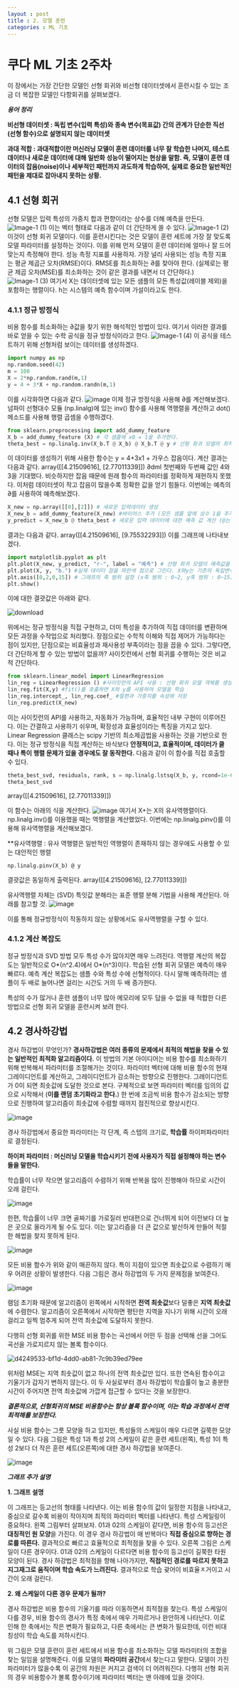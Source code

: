 ```yaml
---
layout : post
title : 2. 모델 훈련
categories : ML 기초
---
```

# 쿠다 ML 기초 2주차

이 장에서는 가장 간단한 모델인 선형 회귀와 비선형 데이터셋에서 훈련시킬 수 있는 조금 더 복잡한 모델인 다항회귀를 살펴보겠다.

***용어 정리***

**비선형 데이터셋 : 독립 변수(입력 특성)와 종속 변수(목표값) 간의 관계가 단순한 직선(선형 함수)으로 설명되지 않는 데이터셋**

**과대 적합 : 과대적합이란 머신러닝 모델이 훈련 데이터를 너무 잘 학습한 나머지, 테스트 데이터나 새로운 데이터에 대해 일반화 성능이 떨어지는 현상을 말함. 즉, 모델이 훈련 데이터의 잡음(noise)이나 세부적인 패턴까지 과도하게 학습하여, 실제로 중요한 일반적인 패턴을 제대로 잡아내지 못하는 상황.**

## 4.1 선형 회귀
선형 모델은 입력 특성의 가중치 합과 편향이라는 상수를 더해 예측을 만든다.
![Image-1 (1)](https://github.com/user-attachments/assets/545ed7b1-1c1c-4a10-9f17-a01072d207bd)
이는 벡터 형태로 다음과 같이 더 간단하게 쓸 수 있다.
![Image-1 (2)](https://github.com/user-attachments/assets/9d89c85a-a1df-4483-a13e-9c319aa92320)
이것이 선형 회귀 모델이다. 이를 훈련시킨다는 것은 모델이 훈련 세트에 가장 잘 맞도록 모델 파라미터를 설정하는 것이다. 이를 위해 먼저 모델이 훈련 데이터에 얼마나 잘 드어맞는지 측정해야 한다.
성능 측정 지표를 사용하자. 가장 널리 사용되는 성능 측정 지표는 평균 제곱근 오차(RMSE)이다. RMSE를 최소화하는 ∂를 찾아야 한다.
(실제로는 평균 제곱 오차(MSE)를 최소화하는 것이 같은 결과를 내면서 더 간단하다.)
![Image-1 (3)](https://github.com/user-attachments/assets/05193959-cdd3-42c7-afef-d851f0ec6358)
여기서 X는 데이터셋에 있는 모든 샘플의 모든 특성값(레이블 제외)을 포함하는 행렬이다. h는 시스템의 예측 함수이며 가설이라고도 한다.

### 4.1.1 정규 방정식
비용 함수를 최소화하는 ∂값을 찾기 위한 해석적인 방법이 있다. 여기서 이러한 결과를 바로 얻을 수 있는 수학 공식을 정규 방정식이라고 한다.
![Image-1 (4)](https://github.com/user-attachments/assets/bb41bc8c-7c05-49ea-be01-74509c232c25)
이 공식을 테스트하기 위해 선형처럼 보이는 데이터를 생성하겠다.

```python
import numpy as np
np.random.seed(42)
m = 100
X = 2*np.random.rand(m,1)
y = 4 + 3*X + np.random.randn(m,1)
```
이를 시각화하면 다음과 같다.
![image](https://github.com/user-attachments/assets/a2c2018c-02f1-44e0-ae67-a3c59d445690)
이제 정규 방정식을 사용해 ∂를 계산해보겠다.
넘파이 선형대수 모듈 (np.linalg)에 있는 inv() 함수를 사용해 역행렬을 계산하고 dot() 메소드를 사용해 행렬 곱셈을 수행하겠다.

```python
from sklearn.preprocessing import add_dummy_feature
X_b = add_dummy_feature (X) # 각 샘플에 x0 = 1을 추가한다.
theta_best = np.linalg.inv(X_b.T @ X_b) @ X_b.T @ y # 선형 회귀 모델의 최적 파라미터 벡터
```
이 데이터를 생성하기 위해 사용한 함수는 y = 4+3x1 + 가우스 잡음이다.
계산 결과는 다음과 같다.
array([[4.21509616],
       [2.77011339]])
∂dml 첫번째와 두번째 값인 4와 3을 기대했다. 비슷하지만 잡음 때문에 원래 함수의 파라미터를 정확하게 재현하지 못했다.
이처럼 데이터셋이 작고 잡음이 많을수록 정확한 값을 얻기 힘들다.
이번에는 예측의 ∂를 사용하여 예측해보겠다.
```python
X_new = np.array([[0],[2]]) # 새로운 입력데이터 생성
X_new_b = add_dummy_feature(X_new) #바이어스 추가 (모든 샘플 앞에 상수 1을 추가한다.)
y_predict = X_new_b @ theta_best # 새로운 입력 데이터에 대한 예측 값 계산 (@는 행렬 곱셈)
```
결과는 다음과 같다.
array([[4.21509616],
       [9.75532293]])
이를 그래프에 나타내보겠다.
```python
import matplotlib.pyplot as plt
plt.plot(X_new, y_predict, "r-", label = "예측") # 선형 회귀 모델의 예측값을 선형 그래프로 그린다. X_new = 새로운 입력값 (X)이다. y_predict = 새로운 입력값에 대한 모델의 예측 결과이다. 'r-' = 빨간색 실선을 의미한다. (- 선스타일 실선)
plt.plot(X, y, "b.") #실제 데이터 점을 파란색 점으로 그린다. X와y는 기존의 독립변수와 실제 종속 변수. b.는 점 스타일과 파란색을 의미한다.
plt.axis([0,2,0,15]) # 그래프의 축 범위 설정 (x축 범위 : 0~2, y축 범위 : 0~15)
plt.show()
```
이에 대한 결괏값은 아래와 같다.

![download](https://github.com/user-attachments/assets/72f990b9-b4cc-43c7-83c3-5433d92e689e)

위에서는 정규 방정식을 직접 구현하고, 더미 특성을 추가하여 직접 데이터를 변환하며 모든 과정을 수작업으로 처리했다.
장점으로는 수학적 이해와 직접 제어가 가능하다는 점이 있지만, 단점으로는 비효율성과 재사용성 부족이라는 점을 꼽을 수 있다. 그렇다면, 더 간단하게 할 수 있는 방법이 없을까?
사이킷런에서 선형 회귀를 수행하는 것은 비교적 간단하다.
```python
from sklearn.linear_model import LinearRegression
lin_reg = LinearRegression () #사이킷런의 API 사용 : 선형 회귀 모델 객체를 생성 
lin_reg.fit(X,y) #fit()를 호출하면 X와 y를 사용하여 모델을 학습
lin_reg.intercept_, lin_reg.coef_ #절편과 가중치를 속성에 저장
lin_reg.predict(X_new)
```
이는 사이킷런의 API를 사용하고, 자동화가 가능하며, 효율적인 내부 구현이 이루어진다. 이는 간결하고 사용하기 쉬우며, 확장성과 효율성이라는 특징을 가지고 있다. 
Linear Regression 클래스는 scipy 기반의 최소제곱법을 사용하는 것을 기반으로 한다. 이는 정규 방정식을 직접 계산하는 바식보다 **안정적이고, 효율적이며, 데이터가 클 때나 특이 행렬 문제가 있을 경우에도 잘 동작한다.**
다음과 같이 이 함수를 직접 호출할 수 있다.
```python
theta_best_svd, residuals, rank, s = np.linalg.lstsq(X_b, y, rcond=1e-6)
theta_best_svd
```
array([[4.21509616],
       [2.77011339]])

이 함수는 아래의 식을 계산한다.
![image](https://github.com/user-attachments/assets/9966f426-ba8c-4d84-a02f-3ce5b1668f49)
여기서 X+는 X의 유사역행렬이다. np.linalg.inv()를 이용했을 때는 역행렬을 계산했었다. 이번에는 np.linalg.pinv()를 이용해 유사역행렬을 계산해보겠다.

**유사역행렬 : 유사 역행렬은 일반적인 역행렬이 존재하지 않는 경우에도 사용할 수 있는 대안적인 행렬
```pyton
np.linalg.pinv(X_b) @ y
```

결괏값은 동일하게 출력된다. 
array([[4.21509616],
       [2.77011339]])

유사역행렬 자체는 (SVD) 특잇값 분해라는 표준 행렬 분해 기법을 사용해 계산된다. 
아래를 참고할 것.
![image](https://github.com/user-attachments/assets/ee64fc0b-507c-42ab-a613-85287a4f316f)

이를 통해 정규방정식이 작동하지 않는 상황에서도 유사역행렬을 구할 수 있다.

### 4.1.2 계산 복잡도
정규 방정식과 SVD 방법 모두 특성 수가 많아지면 매우 느려진다. 역행렬 계산의 복잡도는 일반적으로 O*(n^2.4)에서 O*(n^3)이다.
학습된 선형 회귀 모델은 예측이 매우 빠르다. 예측 계산 복잡도는 샘플 수와 특성 수에 선형적이다. 다시 말해 예측하려는 샘플이 두 배로 늘어나면 걸리는 시간도 거의 두 배 증가한다.

특성의 수가 많거나 훈련 샘플이 너무 많아 메모리에 모두 담을 수 없을 때 적합한 다른 방법으로 선형 회귀 모델을 훈련시켜 보려 한다.

## 4.2 경사하강법
경사 하강법이 무엇인가? **경사하강법은 여러 종류의 문제에서 최적의 해법을 찾을 수 있는 일반적인 최적화 알고리즘이다.** 이 방법의 기본 아이디어는 비용 함수를 최소화하기 위해 반복해서 파라미터를 조절해가는 것이다.
파라미터 벡터에 대해 비용 함수의 현재 그레이디언트를 계산하고, 그레이디언트가 감소하는 방향으로 진행한다. 그레이디언트가 0이 되면 최솟값에 도달한 것으로 본다.
구체적으로 보면 파라미터 벡터를 임의의 값으로 시작해서 (**이를 랜덤 초기화라고 한다.**) 한 번에 조금씩 비용 함수가 감소되는 방향으로 진행하여 알고리즘이 최솟값에 수렴할 때까지 점진적으로 향상시킨다.

![image](https://github.com/user-attachments/assets/05f3222d-b86c-426d-8335-027a88d1b2b8)

경사 하강법에서 중요한 파라미터는 각 단계, 즉 스텝의 크기로, **학습률** 하이퍼파라미터로 결정된다. 

**하이퍼 파라미터 : 머신러닝 모델을 학습시키기 전에 사용자가 직접 설정해야 하는 변수들을 말한다.**

학습률이 너무 작으면 알고리즘이 수렴하기 위해 반복을 많이 진행해야 하므로 시간이 오래 걸린다.

![image](https://github.com/user-attachments/assets/6f5bc3f9-2007-4fa9-b34e-0921b7b97938)

한편, 학습률이 너무 크면 골짜기를 가로질러 반대편으로 건너뛰게 되어 이전보다 더 높은 곳으로 올라가게 될 수도 있다. 이는 알고리즘을 더 큰 값으로 발산하게 만들어 적절한 해법을 찾지 못하게 된다.

![image](https://github.com/user-attachments/assets/6756ca4a-5635-4c7a-950b-f6b9cb2f3910)

모든 비용 함수가 위와 같이 매끈하지 않다. 특이 지점이 있으면 최솟값으로 수렴하기 매우 어려운 상황이 발생한다. 다음 그림은 경사 하강법의 두 가지 문제점을 보여준다. 

![image](https://github.com/user-attachments/assets/8498a106-b70d-465b-9a0b-4c1132873509)

램덤 초기화 때문에 알고리즘이 왼쪽에서 시작하면 **전역 최솟값**보다 덜좋은 **지역 최솟값**에 수렴한다. 알고리즘이 오른쪽에서 시작하면 평탄한 지역을 지나기 위해 시간이 오래 걸리고 일찍 멈추게 되어 전역 최솟값에 도달하지 못한다.

다행히 선형 회귀를 위한 MSE 비용 함수는 곡선에서 어떤 두 점을 선택해 선을 그어도 곡선을 가로지르지 않는 볼록 함수이다. 

![d4249533-bf1d-4dd0-ab81-7c9b39ed79ee](https://github.com/user-attachments/assets/7a4822fa-46e3-4b60-9d5c-9a1e942f86ea)

위처럼 MSE는 지역 최솟값이 없고 하나의 전역 최솟값만 있다. 또한 연속된 함수이고 기울기가 갑자기 변하지 않는다. 이 두 사실로부터 경사 하강법이 학습률이 높고 충분한 시간이 주어지면 전역 최솟값에 가깝게 접근할 수 있다는 것을 보장한다.

***결론적으로, 선형회귀의 MSE 비용함수는 항상 볼록 함수이며, 이는 학습 과정에서 전역 최적해를 보장한다.***

사실 비용 함수는 그릇 모양을 하고 있지만, 특성들의 스케일이 매우 다르면 길쭉한 모양일 수 있다. 다음 그림은 특성 1과 특성 2의 스케일이 같은 훈련 세트(왼쪽), 특성 1이 특성 2보다 더 작은 훈련 세트(오른쪽)에 대한 경사 하강법을 보여준다.

![image](https://github.com/user-attachments/assets/8389eaf8-5f8e-488c-89af-8565dcafc6aa)

***그래프 추가 설명***

**1. 그래프 설명**

이 그래프는 등고선의 형태를 나타낸다. 이는 비용 함수의 값이 일정한 지점을 나타내고, 중심으로 갈수록 비용이 작아지며 최적의 파라미터 벡터를 나타낸다. 특성 스케일링이 중요하다. 왼쪽 그림부터 살펴보자. 01과 02의 스케일이 같다면, 비용 함수의 등고선은 **대칭적인 원 모양**을 가진다. 이 경우 경사 하강법이 매 반복마다 **직접 중심으로 향하는 경로를 따른다.** 결과적으로 빠르고 효율적으로 최적점을 찾을 수 있다. 오른쪽 그림은 스케일이 다른 경우이다. 01과 02의 스케일이 다르다면 비용 함수의 등고선이 길쭉한 타원 모양이 된다. 경사 하강법은 최적점을 향해 나아가지만, **직접적인 경로를 따르지 못하고 지그재그로 움직이며 학습 속도가 느려진다.** 결과적으로 학습 괒어이 비효율ㅈ거이고 시간이 오래 걸린다. 

**2. 왜 스케일이 다른 경우 문제가 될까?**

경사 하강법은 비용 함수의 기울기를 따라 이동하면서 최적점을 찾는다. 특성 스케일이 다를 경우, 비용 함수의 경사가 특정 축에서 매우 가파르거나 완만하게 나타난다. 이로 인해 한 축에서는 작은 변화가 필요하고, 다른 축에서는 큰 변화가 필요한데, 이런 비대칭성이 학습 속도를 저하시킨다.

위 그림은 모델 훈련이 훈련 세트에서 비용 함수를 최소화하는 모델 파라미터의 조합을 찾는 일임을 설명해준다. 이를 모델의 **파라미터 공간**에서 찾는다고 말한다. 모델이 가진 파라미터가 많을수록 이 공간의 차원은 커지고 검색이 더 어려워진다. 다행히 선형 회귀의 경우 비용함수가 볼록 함수이기에 파라미터 벡터는 맨 아래에 있을 것이다.




